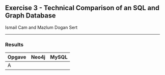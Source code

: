 ## Exercise 3 - Technical Comparison of an SQL and Graph Database

Ismail Cam and Mazlum Dogan Sert

---

### Results

<table>
<thead>
<tr>
<th>Opgave</th>
<th>Neo4j</th>
<th>MySQL</th>
</tr>
</thead>
<tbody>
<tr>
<td>A</td>
</tr>
</tbody>
</table>